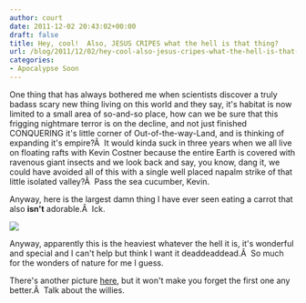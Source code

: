 ```yaml
---
author: court
date: 2011-12-02 20:43:02+00:00
draft: false
title: Hey, cool!  Also, JESUS CRIPES what the hell is that thing?
url: /blog/2011/12/02/hey-cool-also-jesus-cripes-what-the-hell-is-that-thing/
categories:
- Apocalypse Soon
---
```


One thing that has always bothered me when scientists discover a truly badass scary new thing living on this world and they say, it's habitat is now limited to a small area of so-and-so place, how can we be sure that this frigging nightmare terror is on the decline, and not just finished CONQUERING it's little corner of Out-of-the-way-Land, and is thinking of expanding it's empire?Â  It would kinda suck in three years when we all live on floating rafts with Kevin Costner because the entire Earth is covered with ravenous giant insects and we look back and say, you know, dang it, we could have avoided all of this with a single well placed napalm strike of that little isolated valley?Â  Pass the sea cucumber, Kevin.

Anyway, here is the largest damn thing I have ever seen eating a carrot that also **isn't** adorable.Â  Ick.

![](http://www.vallentyne.com/blog/wp-content/uploads/2011/12/freakybig.jpg)


Anyway, apparently this is the heaviest whatever the hell it is, it's wonderful and special and I can't help but think I want it deaddeaddead.Â  So much for the wonders of nature for me I guess.

There's another picture [here](http://www.dailymail.co.uk/sciencetech/article-2068547/Weta-insect-Heaviest-world-weighs-3-times-mouse.html), but it won't make you forget the first one any better.Â  Talk about the willies.
